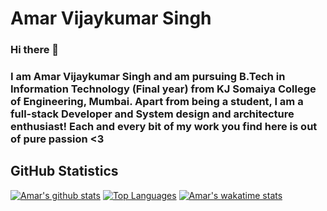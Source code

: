 # Amar Vijaykumar Singh
### Hi there 👋
### I am Amar Vijaykumar Singh and am pursuing B.Tech in Information Technology (Final year) from KJ Somaiya College of Engineering, Mumbai. Apart from being a student, I am a full-stack Developer and System design and architecture enthusiast! Each and every bit of my work you find here is out of pure passion <3

## GitHub Statistics

[![Amar's github stats](https://github-readme-stats.vercel.app/api?username=amarvsingh&count_private=true&show_icons=true&theme=radical)](https://github.com/anuraghazra/github-readme-stats)
[![Top Languages](https://github-readme-stats.vercel.app/api/top-langs/?username=amarvsingh&layout=compact&theme=radical)](https://github.com/anuraghazra/github-readme-stats)
[![Amar's wakatime stats](https://github-readme-stats.vercel.app/api/wakatime?username=amarvsingh&layout=compact&theme=radical)](https://github.com/anuraghazra/github-readme-stats)


